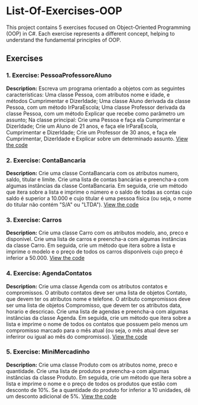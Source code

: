 # List-Of-Exercises-OOP
This project contains 5 exercises focused on Object-Oriented Programming (OOP) in C#. Each exercise represents a different concept, helping to understand the fundamental principles of OOP.

## Exercises

### 1. Exercise: PessoaProfessoreAluno
**Description:** Escreva um programa orientado a objetos com as seguintes características:
Uma classe Pessoa, com atributos nome e idade, e métodos Cumprimentar e DizerIdade;
Uma classe Aluno derivada da classe Pessoa, com um método IrParaEscola;
Uma classe Professor derivada da classe Pessoa, com um método Explicar que recebe como parâmetro um assunto;
Na classe principal:
Crie uma Pessoa e faça ela Cumprimentar e DizerIdade;
Crie um Aluno de 21 anos, e faça ele IrParaEscola, Cumprimentar e DizerIdade;
Crie um Professor de 30 anos, e faça ele Cumprimentar, DizerIdade e Explicar sobre um determinado assunto.
[View the code](https://github.com/amandavitgarcia/List-Of-Exercises-OOP/tree/main/PessoaProfessorEAlunoOOP)

### 2. Exercise: ContaBancaria
**Description:** Crie uma classe ContaBancaria com os atributos numero, saldo, titular e limite. Crie uma lista de contas bancárias e preencha-a com algumas instâncias da classe ContaBancaria. Em seguida, crie um método que itera sobre a lista e imprime o número e o saldo de todas as contas cujo saldo é superior a 10.000 e cujo titular é uma pessoa física (ou seja, o nome do titular não contém "S/A" ou "LTDA").
[View the code](https://github.com/amandavitgarcia/List-Of-Exercises-OOP/tree/main/ContaBancaria)

### 3. Exercise: Carros
**Description:** Crie uma classe Carro com os atributos modelo, ano, preco e disponivel. Crie uma lista de carros e preencha-a com algumas instâncias da classe Carro. Em seguida, crie um método que itera sobre a lista e imprime o modelo e o preço de todos os carros disponíveis cujo preço é inferior a 50.000.
[View the code](https://github.com/amandavitgarcia/List-Of-Exercises-OOP/tree/main/Carros)

### 4. Exercise: AgendaContatos
**Description:** Crie uma classe Agenda com os atributos contatos e compromissos. O atributo contatos deve ser uma lista de objetos Contato, que devem ter os atributos nome e telefone. O atributo compromissos deve ser uma lista de objetos Compromisso, que devem ter os atributos data, horario e descricao. Crie uma lista de agendas e preencha-a com algumas instâncias da classe Agenda. Em seguida, crie um método que itera sobre a lista e imprime o nome de todos os contatos que possuem pelo menos um compromisso marcado para o mês atual (ou seja, o mês atual deve ser inferiror ou igual ao mês do compromisso). 
[View the code](https://github.com/amandavitgarcia/List-Of-Exercises-OOP/tree/main/AgendaContatos)

### 5. Exercise: MiniMercadinho
**Description:** Crie uma classe Produto com os atributos nome, preco e quantidade. Crie uma lista de produtos e preencha-a com algumas instâncias da classe Produto. Em seguida, crie um método que itera sobre a lista e imprime o nome e o preço de todos os produtos que estão com desconto de 10%. Se a quantidade do produto for inferior a 10 unidades, dê um desconto adicional de 5%.
[View the code](https://github.com/amandavitgarcia/List-Of-Exercises-OOP/tree/main/MiniMercadinho)
